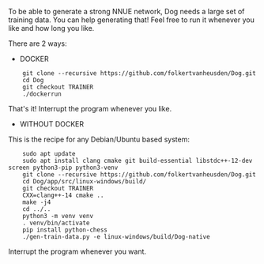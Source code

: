 To be able to generate a strong NNUE network, Dog needs a large set of training data.
You can help generating that!
Feel free to run it whenever you like and how long you like.


There are 2 ways:

* DOCKER

```
    git clone --recursive https://github.com/folkertvanheusden/Dog.git
    cd Dog
    git checkout TRAINER
    ./dockerrun
```

That's it! Interrupt the program whenever you like.


* WITHOUT DOCKER

This is the recipe for any Debian/Ubuntu based system:

```
    sudo apt update
    sudo apt install clang cmake git build-essential libstdc++-12-dev screen python3-pip python3-venv
    git clone --recursive https://github.com/folkertvanheusden/Dog.git
    cd Dog/app/src/linux-windows/build/
    git checkout TRAINER
    CXX=clang++-14 cmake ..
    make -j4
    cd ../..
    python3 -m venv venv
    . venv/bin/activate
    pip install python-chess
    ./gen-train-data.py -e linux-windows/build/Dog-native
```

Interrupt the program whenever you want.
